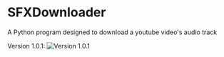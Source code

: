 # SFXDownloader
A Python program designed to download a youtube video's audio track

Version 1.0.1:
![Version 1.0.1](https://i.imgur.com/Za1TpJ3.png)
